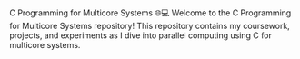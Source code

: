 C Programming for Multicore Systems 🌐💻
Welcome to the C Programming for Multicore Systems repository! This repository contains my coursework, projects, and experiments as I dive into parallel computing using C for multicore systems.
